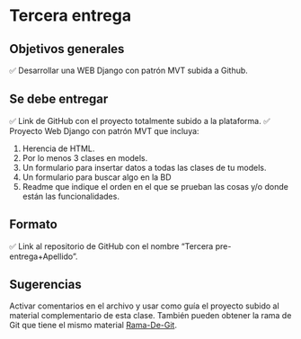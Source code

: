 # Tercera entrega

## Objetivos generales

✅ Desarrollar una WEB Django con patrón MVT subida a Github.

## Se debe entregar

✅ Link de GitHub con el proyecto totalmente subido a la plataforma.
✅ Proyecto Web Django con patrón MVT que incluya:

1. Herencia de HTML.
2. Por lo menos 3 clases en models.
3. Un formulario para insertar datos a todas las clases de tu models.
4. Un formulario para buscar algo en la BD
5. Readme que indique el orden en el que se prueban las cosas y/o donde están las funcionalidades.

## Formato

✅ Link al repositorio de GitHub con el nombre “Tercera pre-entrega+Apellido”.

## Sugerencias

Activar comentarios en el archivo y usar como guía el proyecto subido al material complementario de esta clase. También pueden obtener la rama de Git que tiene el mismo material [Rama-De-Git](https://github.com/NicolasPerezUNLaSMN/ProyectoCoder/tree/42e923e5a69f73d21abc07f4f33f0b899693f98a).

